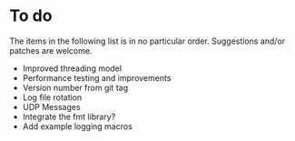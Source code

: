 # To do
The items in the following list is in no particular order. Suggestions and/or patches are welcome.

* Improved threading model
* Performance testing and improvements
* Version number from git tag
* Log file rotation
* UDP Messages
* Integrate the fmt library?
* Add example logging macros
